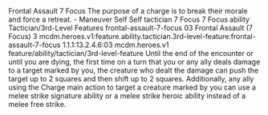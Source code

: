 <ability>
  <name>Frontal Assault</name>
  <cost>7 Focus</cost>
  <flavor>The purpose of a charge is to break their morale and force a retreat.</flavor>
  <keywords>
    <keyword>-</keyword>
  </keywords>
  <type>Maneuver</type>
  <distance>Self</distance>
  <target>Self</target>
  <metadata>
    <class>tactician</class>
    <cost>7 Focus</cost>
    <cost_amount>7</cost_amount>
    <cost_resource>Focus</cost_resource>
    <feature_type>ability</feature_type>
    <file_dpath>Tactician/3rd-Level Features</file_dpath>
    <item_id>frontal-assault-7-focus</item_id>
    <item_index>03</item_index>
    <item_name>Frontal Assault (7 Focus)</item_name>
    <level>3</level>
    <scc>mcdm.heroes.v1:feature.ability.tactician.3rd-level-feature:frontal-assault-7-focus</scc>
    <scdc>1.1.1:13.2.4.6:03</scdc>
    <source>mcdm.heroes.v1</source>
    <type>feature/ability/tactician/3rd-level-feature</type>
  </metadata>
  <effects>
    <effect type="mundane">Until the end of the encounter or until you are dying, the first time on a turn that you or any ally deals damage to a target marked by you, the creature who dealt the damage can push the target up to 2 squares and then shift up to 2 squares. Additionally, any ally using the Charge main action to target a creature marked by you can use a melee strike signature ability or a melee strike heroic ability instead of a melee free strike.</effect>
  </effects>
</ability>
